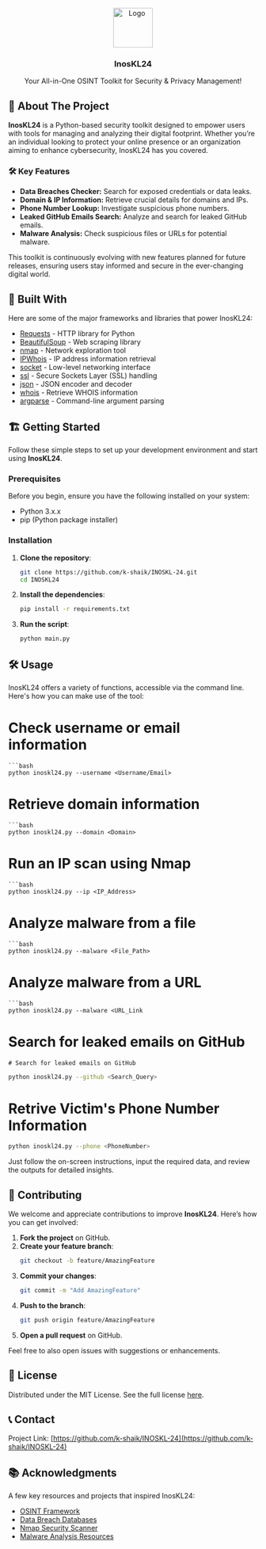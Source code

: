 <br/>
<div align="center">
<a href="https://github.com/k-shaik/INOSKL-24">
<img src="INOSKL-24\INOSKL24\src\inoskl24.jpg" alt="Logo" width="80" height="80">
</a>
<h3 align="center">InosKL24</h3>
<p align="center">
Your All-in-One OSINT Toolkit for Security & Privacy Management!
</p>
</div>

## 🚀 About The Project

**InosKL24** is a Python-based security toolkit designed to empower users with tools for managing and analyzing their digital footprint. Whether you’re an individual looking to protect your online presence or an organization aiming to enhance cybersecurity, InosKL24 has you covered.

### 🛠️ Key Features
- **Data Breaches Checker:** Search for exposed credentials or data leaks.
- **Domain & IP Information:** Retrieve crucial details for domains and IPs.
- **Phone Number Lookup:** Investigate suspicious phone numbers.
- **Leaked GitHub Emails Search:** Analyze and search for leaked GitHub emails.
- **Malware Analysis:** Check suspicious files or URLs for potential malware.

This toolkit is continuously evolving with new features planned for future releases, ensuring users stay informed and secure in the ever-changing digital world.


## 🧰 Built With

Here are some of the major frameworks and libraries that power InosKL24:

- [Requests](https://docs.python-requests.org/en/master/) - HTTP library for Python
- [BeautifulSoup](https://www.crummy.com/software/BeautifulSoup/bs4/doc/) - Web scraping library
- [nmap](https://pypi.org/project/python-nmap/) - Network exploration tool
- [IPWhois](https://ipwhois.readthedocs.io/en/latest/) - IP address information retrieval
- [socket](https://docs.python.org/3/library/socket.html) - Low-level networking interface
- [ssl](https://docs.python.org/3/library/ssl.html) - Secure Sockets Layer (SSL) handling
- [json](https://docs.python.org/3/library/json.html) - JSON encoder and decoder
- [whois](https://pypi.org/project/python-whois/) - Retrieve WHOIS information
- [argparse](https://docs.python.org/3/library/argparse.html) - Command-line argument parsing



## 🏗️ Getting Started

Follow these simple steps to set up your development environment and start using **InosKL24**.

### Prerequisites

Before you begin, ensure you have the following installed on your system:
- Python 3.x.x
- pip (Python package installer)

### Installation

1. **Clone the repository**:
   ```bash
   git clone https://github.com/k-shaik/INOSKL-24.git
   cd INOSKL24
   ```

2. **Install the dependencies**:
   ```bash
   pip install -r requirements.txt
   ```

3. **Run the script**:
   ```bash
   python main.py
   ```



## 🛠️ Usage

InosKL24 offers a variety of functions, accessible via the command line. Here's how you can make use of the tool:

# Check username or email information
```
```bash
python inoskl24.py --username <Username/Email>
```
# Retrieve domain information
```
```bash
python inoskl24.py --domain <Domain>
```
# Run an IP scan using Nmap
```
```bash
python inoskl24.py --ip <IP_Address>
```
# Analyze malware from a file
```
```bash
python inoskl24.py --malware <File_Path>
```
# Analyze malware from a URL
```
```bash
python inoskl24.py --malware <URL_Link
```
# Search for leaked emails on GitHub
```
# Search for leaked emails on GitHub
```
```bash
python inoskl24.py --github <Search_Query>
```
# Retrive Victim's Phone Number Information

```bash
python inoskl24.py --phone <PhoneNumber>
```

Just follow the on-screen instructions, input the required data, and review the outputs for detailed insights.



## 🤝 Contributing

We welcome and appreciate contributions to improve **InosKL24**. Here’s how you can get involved:

1. **Fork the project** on GitHub.
2. **Create your feature branch**:
   ```bash
   git checkout -b feature/AmazingFeature
   ```
3. **Commit your changes**:
   ```bash
   git commit -m "Add AmazingFeature"
   ```
4. **Push to the branch**:
   ```bash
   git push origin feature/AmazingFeature
   ```
5. **Open a pull request** on GitHub.

Feel free to also open issues with suggestions or enhancements.



## 📝 License

Distributed under the MIT License. See the full license [here](https://opensource.org/licenses/MIT).



## 📞 Contact

Project Link: [https://github.com/k-shaik/INOSKL-24](https://github.com/k-shaik/INOSKL-24)



## 📚 Acknowledgments

A few key resources and projects that inspired InosKL24:

- [OSINT Framework](https://osintframework.com/)
- [Data Breach Databases](https://haveibeenpwned.com/)
- [Nmap Security Scanner](https://nmap.org/)
- [Malware Analysis Resources](https://www.malwarebytes.com/)

